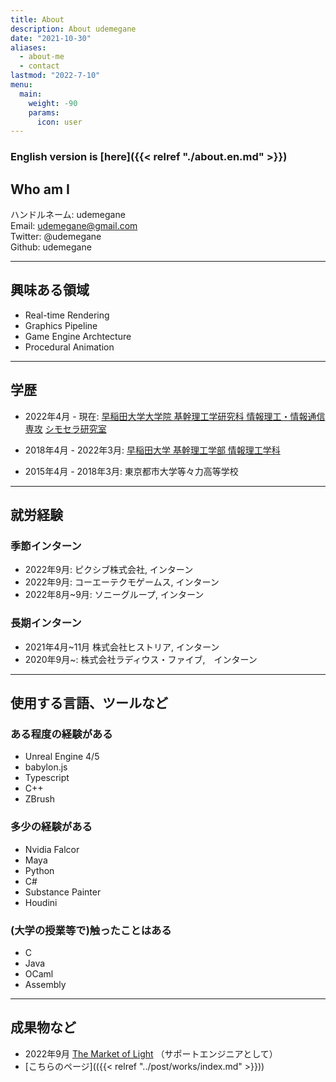 ```yaml
---
title: About
description: About udemegane
date: "2021-10-30"
aliases:
  - about-me
  - contact
lastmod: "2022-7-10"
menu:
  main:
    weight: -90
    params:
      icon: user
---
```

### English version is [here]({{< relref "./about.en.md" >}})
## Who am I

ハンドルネーム: udemegane\
Email: udemegane@gmail.com\
Twitter: @udemegane\
Github: udemegane

---
## 興味ある領域

- Real-time Rendering
- Graphics Pipeline
- Game Engine Archtecture
- Procedural Animation

---
## 学歴

- 2022年4月 - 現在: [早稲田大学大学院 基幹理工学研究科 情報理工・情報通信専攻](https://www.waseda.jp/fsci/about/departments/fundamental/) [シモセラ研究室](https://esslab.jp)

- 2018年4月 - 2022年3月: [早稲田大学 基幹理工学部 情報理工学科](https://www.waseda.jp/fsci/about/departments/fundamental/)

- 2015年4月 - 2018年3月: 東京都市大学等々力高等学校

---
## 就労経験
### 季節インターン
- 2022年9月: ピクシブ株式会社, インターン
- 2022年9月: コーエーテクモゲームス, インターン
- 2022年8月~9月: ソニーグループ, インターン

### 長期インターン
- 2021年4月~11月 株式会社ヒストリア, インターン
- 2020年9月~: 株式会社ラディウス・ファイブ,　インターン

---
## 使用する言語、ツールなど

### ある程度の経験がある
- Unreal Engine 4/5
- babylon.js
- Typescript
- C++
- ZBrush

### 多少の経験がある
- Nvidia Falcor
- Maya
- Python
- C#
- Substance Painter
- Houdini

### (大学の授業等で)触ったことはある
- C
- Java
- OCaml
- Assembly

---
## 成果物など
- 2022年9月 [The Market of Light](https://historia.co.jp/tmol/) （サポートエンジニアとして）
- [こちらのページ](({{< relref "../post/works/index.md" >}}))
